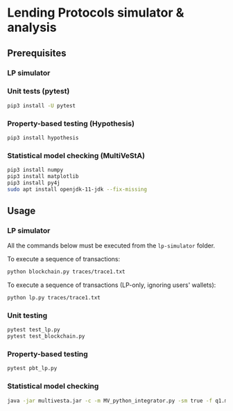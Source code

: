 # Lending Protocols simulator & analysis

## Prerequisites

### LP simulator

### Unit tests (pytest)
```bash
pip3 install -U pytest
```

### Property-based testing (Hypothesis)

```bash
pip3 install hypothesis
```

### Statistical model checking (MultiVeStA)

```bash
pip3 install numpy
pip3 install matplotlib
pip3 install py4j
sudo apt install openjdk-11-jdk --fix-missing
```

## Usage

### LP simulator

All the commands below must be executed from the `lp-simulator` folder.

To execute a sequence of transactions:
```bash
python blockchain.py traces/trace1.txt
```

To execute a sequence of transactions (LP-only, ignoring users' wallets):
```bash
python lp.py traces/trace1.txt
```

### Unit testing

```bash
pytest test_lp.py
pytest test_blockchain.py
```

### Property-based testing

```bash
pytest pbt_lp.py
```

### Statistical model checking

```bash
java -jar multivesta.jar -c -m MV_python_integrator.py -sm true -f q1.multiquatex -l 2 -sots 1 -sd vesta.python.simpy.SimPyState -vp true -bs 30 -ds [10] -a 0.05 -otherParams "python3"
```